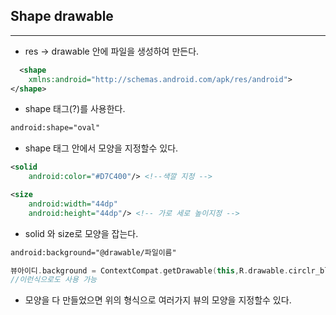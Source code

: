 ## Shape drawable
---
* res -> drawable 안에 파일을 생성하여 만든다.
  
```xml
  <shape
    xmlns:android="http://schemas.android.com/apk/res/android">
</shape>
```
* shape 태그(?)를 사용한다.
```xml
android:shape="oval"
```
* shape 태그 안에서 모양을 지정할수 있다.
```xml
<solid 
    android:color="#D7C400"/> <!--색깔 지정 -->

<size
    android:width="44dp"
    android:height="44dp"/> <!-- 가로 세로 높이지정 -->
```
* solid 와 size로 모양을 잡는다.
```xml
android:background="@drawable/파일이름"
```
```kotlin
뷰아이디.background = ContextCompat.getDrawable(this,R.drawable.circlr_blue)
//이런식으로도 사용 가능
```
* 모양을 다 만들었으면 위의 형식으로 여러가지 뷰의 모양을 지정할수 있다.
